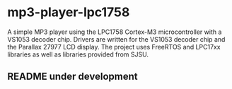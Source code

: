 # mp3-player-lpc1758

A simple MP3 player using the LPC1758 Cortex-M3 microcontroller with a VS1053 decoder chip. Drivers are written for the VS1053 decoder chip and the Parallax 27977 LCD display. The project uses FreeRTOS and LPC17xx libraries as well as libraries provided from SJSU.

## README under development